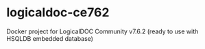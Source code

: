 # logicaldoc-ce762
Docker project for LogicalDOC Community v7.6.2 (ready to use with HSQLDB embedded database)
